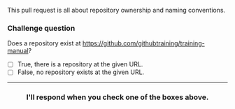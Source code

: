 This pull request is all about repository ownership and naming conventions. 

### Challenge question

Does a repository exist at https://github.com/githubtraining/training-manual?

- [ ] True, there is a repository at the given URL.
- [ ] False, no repository exists at the given URL.

<hr>
<h3 align="center">I'll respond when you check one of the boxes above.</h3>
